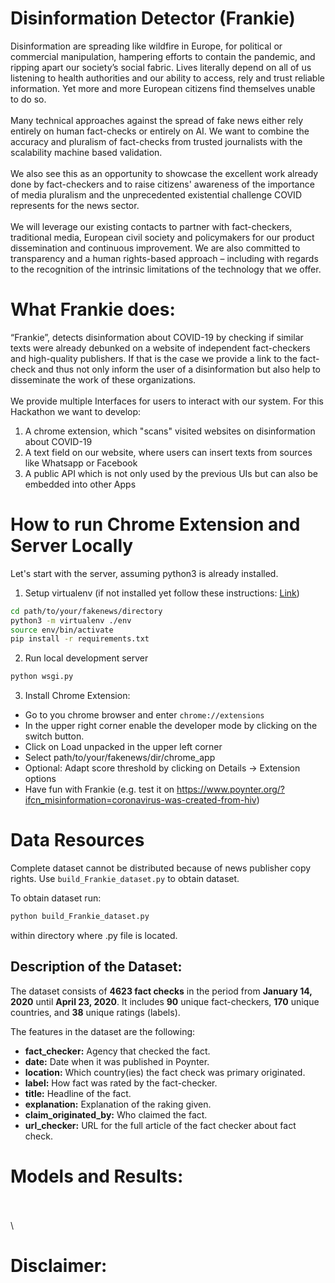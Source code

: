 # Disinformation Detector (Frankie)
Disinformation are spreading like wildfire in Europe, for political or commercial manipulation, hampering efforts to contain the pandemic, and ripping apart our society’s social fabric. Lives literally depend on all of us listening to health authorities and our ability to access, rely and trust reliable information. Yet more and more European citizens find themselves unable to do so.\
\
Many technical approaches against the spread of fake news either rely entirely on human fact-checks or entirely on AI. We want to combine the accuracy and pluralism of fact-checks from trusted journalists with the scalability machine based validation.\
\
We also see this as an opportunity to showcase the excellent work already done by fact-checkers and to raise citizens' awareness of the importance of media pluralism and the unprecedented existential challenge COVID represents for the news sector.\
\
We will leverage our existing contacts to partner with fact-checkers, traditional media, European civil society and policymakers for our product dissemination and continuous improvement. We are also committed to transparency and a human rights-based approach – including with regards to the recognition of the intrinsic limitations of the technology that we offer.
# What Frankie does:
“Frankie”, detects disinformation about COVID-19 by checking if similar texts were already debunked on a website of independent fact-checkers and high-quality publishers. If that is the case we provide a link to the fact-check and thus not only inform the user of a disinformation but also help to disseminate the work of these organizations.\
\
We provide multiple Interfaces for users to interact with our system. For this Hackathon we want to develop:
1. A chrome extension, which "scans" visited websites on disinformation about COVID-19
2. A text field on our website, where users can insert texts from sources like Whatsapp or Facebook
3. A public API which is not only used by the previous UIs but can also be embedded into other Apps

# How to run Chrome Extension and Server Locally
Let's start with the server, assuming python3 is already installed.

1. Setup virtualenv (if not installed yet follow these instructions: [Link](https://virtualenv.pypa.io/en/stable/installation.html))
```bash 
cd path/to/your/fakenews/directory
python3 -m virtualenv ./env
source env/bin/activate
pip install -r requirements.txt
```

2. Run local development server
```bash
python wsgi.py
```

3. Install Chrome Extension:
  * Go to you chrome browser and enter `chrome://extensions`
  * In the upper right corner enable the developer mode by clicking on the switch button.
  * Click on Load unpacked in the upper left corner
  * Select path/to/your/fakenews/dir/chrome_app
  * Optional: Adapt score threshold by clicking on Details -> Extension options
  * Have fun with Frankie (e.g. test it on https://www.poynter.org/?ifcn_misinformation=coronavirus-was-created-from-hiv)

# Data Resources

Complete dataset cannot be distributed because of news publisher copy rights. Use `build_Frankie_dataset.py` to obtain dataset.

To obtain dataset run: 
```bash 
python build_Frankie_dataset.py
``` 
within directory where .py file is located.

## Description of the Dataset:

The dataset consists of **4623 fact checks** in the period from **January 14, 2020** until **April 23, 2020**.
It includes **90** unique fact-checkers, **170** unique countries, and **38** unique ratings (labels).

The features in the dataset are the following:

+ **fact_checker:** Agency that checked the fact.
+ **date:** Date when it was published in Poynter.
+ **location:** Which country(ies) the fact check was primary originated.
+ **label:** How fact was rated by the fact-checker.
+ **title:** Headline of the fact.
+ **explanation:** Explanation of the raking given.
+ **claim_originated_by:** Who claimed the fact.
+ **url_checker:** URL for the full article of the fact checker about fact check.

# Models and Results:
\
\
\

# Disclaimer: 
